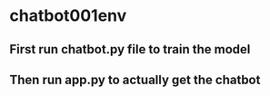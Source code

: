 # chatbot001env
## First run chatbot.py file to train the model
## Then run app.py to actually get the chatbot
